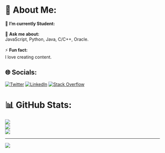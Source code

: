 
# 💫 About Me:
🔭 **I’m currently Student:**<br><br>💬 **Ask me about:**  <br>JavaScript, Python, Java, C/C++, Oracle.<br><br>⚡ **Fun fact:**  <br>I love creating content.


## 🌐 Socials:
[![Twitter](https://img.shields.io/badge/Twitter-%231DA1F2.svg?logo=Twitter&logoColor=white)](https://twitter.com/kunaalsengar) [![LinkedIn](https://img.shields.io/badge/LinkedIn-%230077B5.svg?logo=linkedin&logoColor=white)](https://www.linkedin.com/in/kunal-sengar-42645a331/) [![Stack Overflow](https://img.shields.io/badge/-Stackoverflow-FE7A16?logo=stack-overflow&logoColor=white)]([https://stackoverflow.com/users/20331641](https://stackoverflow.com/users/23330346/kunal-sengar?tab=profile)) 

# 📊 GitHub Stats:
![](https://github-readme-stats.vercel.app/api?username=kunaalsengar&theme=dark&hide_border=false&include_all_commits=false&count_private=false)<br/>
![](https://github-readme-streak-stats.herokuapp.com/?user=kunaalsengar&theme=dark&hide_border=false)<br/>
![](https://github-readme-stats.vercel.app/api/top-langs/?username=kunaalsengar&theme=dark&hide_border=false&include_all_commits=false&count_private=false&layout=compact)


---
[![](https://visitcount.itsvg.in/api?id=kunaalsengar&icon=0&color=0)](https://visitcount.itsvg.in)


